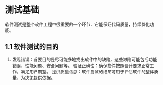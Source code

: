 # 测试基础

软件测试是整个软件工程中很重要的一个环节，它能保证代码质量，持续优化功能。

## 1.1 软件测试的目的

1. 发现错误：首要目的是尽可能多地找出软件中的缺陷，这些缺陷可能包括功能错误、性能问题、安全问题等。
验证正确性：确保软件按照设计要求正常工作，满足用户期望。
提供质量信息：软件测试的结果可用于评估软件的整体质量，为决策提供依据。